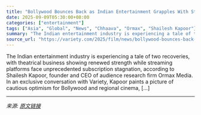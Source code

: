 ```yaml
---
title: "Bollywood Bounces Back as Indian Entertainment Grapples With Streaming Stagnation, Says Ormax Chief (EXCLUSIVE)"
date: 2025-09-09T05:30:00+08:00
categories: ["entertainment"]
tags: ["Asia", "Global", "News", "Chhaava", "Ormax", "Shailesh Kapoor"]
summary: "The Indian entertainment industry is experiencing a tale of two recoveries, with theatrical business showing renewed strength while streaming platforms face unprecedented subscription stagnation, acco"
source_url: "https://variety.com/2025/film/news/bollywood-bounces-back-streaming-stagnation-ormax-chief-1236511734/"
---
```


The Indian entertainment industry is experiencing a tale of two recoveries, with theatrical business showing renewed strength while streaming platforms face unprecedented subscription stagnation, according to Shailesh Kapoor, founder and CEO of audience research firm Ormax Media. In an exclusive conversation with Variety, Kapoor paints a picture of cautious optimism for Bollywood and regional cinema, [&#8230;]

---

*来源: [原文链接](https://variety.com/2025/film/news/bollywood-bounces-back-streaming-stagnation-ormax-chief-1236511734/)*
